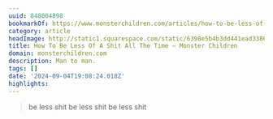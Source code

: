 ```yaml
---
uuid: 848004898
bookmarkOf: https://www.monsterchildren.com/articles/how-to-be-less-of-a-shit-all-the-time
category: article
headImage: http://static1.squarespace.com/static/6398e5b4b3dd441ead33860a/6398e815f2eabd0b458bc856/66396bb3e3ca47246d48bbad/1715398477146/E1n9V3mVUAM-g2o.jpg-large.jpg?format=1500w
title: How To Be Less Of A Shit All The Time — Monster Children
domain: monsterchildren.com
description: Man to man.
tags: []
date: '2024-09-04T19:08:24.018Z'
highlights: 
---
```


> be less shit
> be less shit
> be less shit

